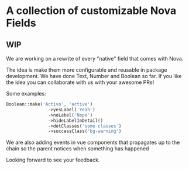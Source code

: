 # A collection of customizable Nova Fields

## WIP

We are working on a rewrite of every "native" field that comes with Nova.

The idea is make them more configurable and reusable in package development. We have done Text, Number and Boolean so far. If you like the idea you can collaborate with us with your awesome PRs!

Some examples:

```php
Boolean::make('Activo', 'active')
                ->yesLabel('Yeah')
                ->noLabel('Nope')
                ->hideLabelInDetail()
                ->dotClasses('some classes')
                ->successClass('bg-warning')
```

We are also adding events in vue components that propagates up to the chain so the parent notices when something has happened

Looking forward to see your feedback.
